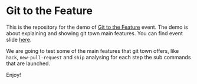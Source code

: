 # Git to the Feature

This is the repository for the demo of [Git to the Feature](http://torinocodingsociety.it/events/torino-coding-society-8nov16/) event. The demo is about explaining and showing git town main features. You can find event slide [here](http://slides.com/stefanoordine/git-to-the-feature).

We are going to test some of the main features that git town offers, like `hack`, `new-pull-request` and `ship` analysing for each step the sub commands that are launched.

Enjoy!
